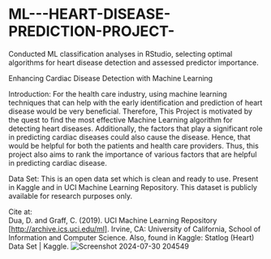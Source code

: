 # ML---HEART-DISEASE-PREDICTION-PROJECT-
Conducted ML classification analyses in RStudio, selecting optimal algorithms for heart disease detection and assessed predictor importance.

Enhancing Cardiac Disease Detection with Machine Learning 

Introduction:
For the health care industry, using machine learning techniques that can help with the 
early identification and prediction of heart disease would be very beneficial. Therefore, This Project is 
motivated by the quest to find the most effective Machine Learning algorithm for detecting heart diseases. 
Additionally, the factors that play a significant role in predicting cardiac diseases could also cause the 
disease. Hence, that would be helpful for both the patients and health care providers. Thus, this project also 
aims to rank the importance of various factors that are helpful in predicting cardiac disease. 

Data Set: 
This is an open data set which is clean and ready to use. Present in Kaggle and in UCI Machine 
Learning Repository. This dataset is publicly available for research purposes only.   

Cite at:  
Dua, D. and Graff, C. (2019). UCI Machine Learning Repository [http://archive.ics.uci.edu/ml]. Irvine, CA: 
University of California, School of Information and Computer Science. 
Also, found in Kaggle: Statlog (Heart) Data Set | Kaggle. 
![Screenshot 2024-07-30 204549](https://github.com/user-attachments/assets/ba943a35-33a3-4f4e-9333-7a19fa306d45)
